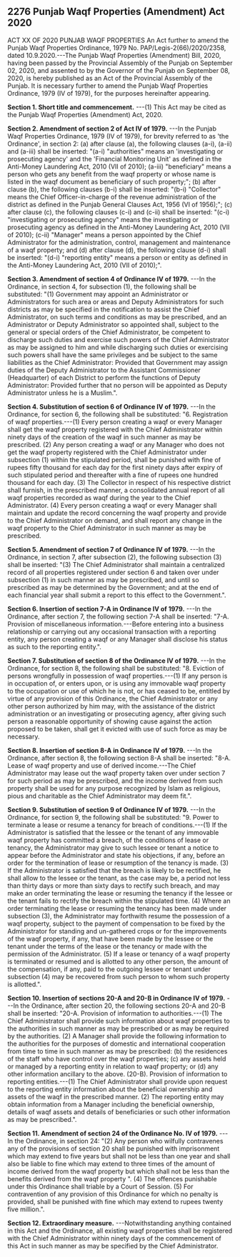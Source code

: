 ## 2276 Punjab Waqf Properties (Amendment) Act 2020
ACT XX OF 2020
PUNJAB WAQF PROPERTIES
An Act further to amend the Punjab Waqf
Properties Ordinance, 1979
No. PAP/Legis-2(66)/2020/2358, dated 10.9.2020.---The Punjab Waqf Properties (Amendment) Bill, 2020, having been passed by the Provincial Assembly of the Punjab on September 02, 2020, and assented to by the Governor of the Punjab on September 08, 2020, is hereby published as an Act of the Provincial Assembly of the Punjab.
It is necessary further to amend the Punjab Waqf Properties Ordinance, 1979 (IV of 1979), for the purposes hereinafter appearing.

**Section 1. Short title and commencement.**
---(1) This Act may be cited as the Punjab Waqf Properties (Amendment) Act, 2020.

**Section 2. Amendment of section 2 of Act IV of 1979.**
---In the Punjab Waqf Properties Ordinance, 1979 (IV of 1979), for brevity referred to as 'the Ordinance', in section 2:
   (a) after clause (a), the following clauses (a-i), (a-ii) and (a-iii) shall be inserted:
   "(a-i) "authorities" means an 'investigating or prosecuting agency' and the 'Financial Monitoring Unit' as defined in the Anti-Money Laundering Act, 2010 (VII of 2010);
   (a-iii) "beneficiary" means a person who gets any benefit from the waqf property or whose name is listed in the waqf document as beneficiary of such property;";
   (b) after clause (b), the following clauses (b-i) shall be inserted:
   "(b-i) "Collector" means the Chief Officer-in-charge of the revenue administration of the district as defined in the Punjab General Clauses Act, 1956 (VI of 1956);";
   (c) after clause (c), the following clauses (c-i) and (c-ii) shall be inserted:
   "(c-i) "investigating or prosecuting agency" means the investigating or prosecuting agency as defined in the Anti-Money Laundering Act, 2010 (VII of 2010);
   (c-ii) "Manager" means a person appointed by the Chief Administrator for the administration, control, management and maintenance of a waqf property; and
   (d) after clause (d), the following clause (d-i) shall be inserted:
   "(d-i) "reporting entity" means a person or entity as defined in the Anti-Money Laundering Act, 2010 (VII of 2010);".

**Section 3. Amendment of section 4 of Ordinance IV of 1979.**
---In the Ordinance, in section 4, for subsection (1), the following shall be substituted:
   "(1) Government may appoint an Administrator or Administrators for such area or areas and Deputy Administrators for such districts as may be specified in the notification to assist the Chief Administrator, on such terms and conditions as may be prescribed, and an Administrator or Deputy Administrator so appointed shall, subject to the general or special orders of the Chief Administrator, be competent to discharge such duties and exercise such powers of the Chief Administrator as may be assigned to him and while discharging such duties or exercising such powers shall have the same privileges and be subject to the same liabilities as the Chief Administrator:
   Provided that Government may assign duties of the Deputy Administrator to the Assistant Commissioner (Headquarter) of each District to perform the functions of Deputy Administrator:
   Provided further that no person will be appointed as Deputy Administrator unless he is a Muslim.".

**Section 4. Substitution of section 6 of Ordinance IV of 1979.**
---In the Ordinance, for section 6, the following shall be substituted:
   "6. Registration of waqf properties.---(1) Every person creating a waqf or every Manager shall get the waqf property registered with the Chief Administrator within ninety days of the creation of the waqf in such manner as may be prescribed.
   (2) Any person creating a waqf or any Manager who does not get the waqf property registered with the Chief Administrator under subsection (1) within the stipulated period, shall be punished with fine of rupees fifty thousand for each day for the first ninety days after expiry of such stipulated period and thereafter with a fine of rupees one hundred thousand for each day.
   (3) The Collector in respect of his respective district shall furnish, in the prescribed manner, a consolidated annual report of all waqf properties recorded as waqf during the year to the Chief Administrator.
   (4) Every person creating a waqf or every Manager shall maintain and update the record concerning the waqf property and provide to the Chief Administrator on demand, and shall report any change in the waqf property to the Chief Administrator in such manner as may be prescribed.

**Section 5. Amendment of section 7 of Ordinance IV of 1979.**
---In the Ordinance, in section 7, after subsection (2), the following subsection (3) shall be inserted:
   "(3) The Chief Administrator shall maintain a centralized record of all properties registered under section 6 and taken over under subsection (1) in such manner as may be prescribed, and until so prescribed as may be determined by the Government; and at the end of each financial year shall submit a report to this effect to the Government.".

**Section 6. Insertion of section 7-A in Ordinance IV of 1979.**
---In the Ordinance, after section 7, the following section 7-A shall be inserted:
   "7-A. Provision of miscellaneous information.---Before entering into a business relationship or carrying out any occasional transaction with a reporting entity, any person creating a waqf or any Manager shall disclose his status as such to the reporting entity.".

**Section 7. Substitution of section 8 of the Ordinance IV of 1979.**
---In the Ordinance, for section 8, the following shall be substituted:
   "8. Eviction of persons wrongfully in possession of waqf properties.---(1) If any person is in occupation of, or enters upon, or is using any immovable waqf property to the occupation or use of which he is not, or has ceased to be, entitled by virtue of any provision of this Ordinance, the Chief Administrator or any other person authorized by him may, with the assistance of the district administration or an investigating or prosecuting agency, after giving such person a reasonable opportunity of showing cause against the action proposed to be taken, shall get it evicted with use of such force as may be necessary.

**Section 8. Insertion of section 8-A in Ordinance IV of 1979.**
---In the Ordinance, after section 8, the following section 8-A shall be inserted:
   "8-A. Lease of waqf property and use of derived income.---The Chief Administrator may lease out the waqf property taken over under section 7 for such period as may be prescribed, and the income derived from such property shall be used for any purpose recognized by Islam as religious, pious and charitable as the Chief Administrator may deem fit.".

**Section 9. Substitution of section 9 of Ordinance IV of 1979.**
---In the Ordinance, for section 9, the following shall be substituted:
   "9. Power to terminate a lease or resume a tenancy for breach of conditions.---(1) If the Administrator is satisfied that the lessee or the tenant of any immovable waqf property has committed a breach, of the conditions of lease or tenancy, the Administrator may give to such lessee or tenant a notice to appear before the Administrator and state his objections, if any, before an order for the termination of lease or resumption of the tenancy is made.
   (3) If the Administrator is satisfied that the breach is likely to be rectified, he shall allow to the lessee or the tenant, as the case may be, a period not less than thirty days or more than sixty days to rectify such breach, and may make an order terminating the lease or resuming the tenancy if the lessee or the tenant fails to rectify the breach within the stipulated time.
   (4) Where an order terminating the lease or resuming the tenancy has been made under subsection (3), the Administrator may forthwith resume the possession of a waqf property, subject to the payment of compensation to be fixed by the Administrator for standing and un-gathered crops or for the improvements of the waqf property, if any, that have been made by the lessee or the tenant under the terms of the lease or the tenancy or made with the permission of the Administrator.
   (5) If a lease or tenancy of a waqf property is terminated or resumed and is allotted to any other person, the amount of the compensation, if any, paid to the outgoing lessee or tenant under subsection (4) may be recovered from such person to whom such property is allotted.".

**Section 10. Insertion of sections 20-A and 20-B in Ordinance IV of 1979.**
---In the Ordinance, after section 20, the following sections 20-A and 20-B shall be inserted:
    "20-A. Provision of information to authorities.---(1) The Chief Administrator shall provide such information about waqf properties to the authorities in such manner as may be prescribed or as may be required by the authorities.
    (2) A Manager shall provide the following information to the authorities for the purposes of domestic and international cooperation from time to time in such manner as may be prescribed:
    (b) the residences of the staff who have control over the waqf properties;
    (c) any assets held or managed by a reporting entity in relation to waqf property; or
    (d) any other information ancillary to the above.
    (20-B). Provision of information to reporting entities.---(1) The Chief Administrator shall provide upon request to the reporting entity information about the beneficial ownership and assets of the waqf in the prescribed manner.
    (2) The reporting entity may obtain information from a Manager including the beneficial ownership, details of waqf assets and details of beneficiaries or such other information as may be prescribed.".

**Section 11. Amendment of section 24 of the Ordinance No. IV of 1979.**
--- In the Ordinance, in section 24:
    "(2) Any person who wilfully contravenes any of the provisions of section 20 shall be punished with imprisonment which may extend to five years but shall not be less than one year and shall also be liable to fine which may extend to three times of the amount of income derived from the waqf property but which shall not be less than the benefits derived from the waqf property ".
    (4) The offences punishable under this Ordinance shall triable by a Court of Session.
    (5) For contravention of any provision of this Ordinance for which no penalty is provided, shall be punished with fine which may extend to rupees twenty five million.".

**Section 12. Extraordinary measure.**
---Notwithstanding anything contained in this Act and the Ordinance, all existing waqf properties shall be registered with the Chief Administrator within ninety days of the commencement of this Act in such manner as may be specified by the Chief Administrator.

